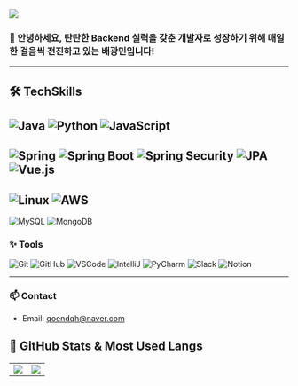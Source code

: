 <!-- 상단 배너 -->
<img src="https://capsule-render.vercel.app/api?type=waving&color=gradient&height=200&section=header&text=Welcome%20to%20Pang's%20GitHub&fontSize=40&fontAlignY=35&animation=fadeIn" />

### 👋 안녕하세요, 탄탄한 Backend 실력을 갖춘 개발자로 성장하기 위해 매일 한 걸음씩 전진하고 있는 **배광민**입니다!

---

## 🛠️ TechSkills
![Java](https://img.shields.io/badge/Java-white?style=flat&logo=java)
![Python](https://img.shields.io/badge/Python-3776AB?style=flat&logo=python)
![JavaScript](https://img.shields.io/badge/JavaScript-F7DF1E?style=flat&logo=javascript)
---
![Spring](https://img.shields.io/badge/Spring-6DB33F?style=flat&logo=spring)
![Spring Boot](https://img.shields.io/badge/SpringBoot-6DB33F?style=flat&logo=SpringBoot&logoColor=white)
![Spring Security](https://img.shields.io/badge/SpringSecurity-6DB33F?style=flat&logo=SpringSecurity&logoColor=white)
![JPA](https://img.shields.io/badge/JPA-59666C?style=flat&logo=hibernate&logoColor=white)
![Vue.js](https://img.shields.io/badge/Vue.js-42b883?style=flat&logo=vuedotjs)
---
![Linux](https://img.shields.io/badge/Linux-FCC624?style=flat&logo=linux)
![AWS](https://img.shields.io/badge/AWS-232F3E?style=flat&logo=amazonaws)
---
![MySQL](https://img.shields.io/badge/MySQL-00758F?style=flat&logo=mysql)
![MongoDB](https://img.shields.io/badge/MongoDB-47A248?style=flat&logo=mongodb) 

### ✨ Tools
![Git](https://img.shields.io/badge/Git-F05032?style=flat&logo=git)
![GitHub](https://img.shields.io/badge/GitHub-181717?style=flat&logo=github)
![VSCode](https://img.shields.io/badge/VSCode-007ACC?style=flat&logo=visualstudiocode)
![IntelliJ](https://img.shields.io/badge/IntelliJ-000000?style=flat&logo=intellijidea)
![PyCharm](https://img.shields.io/badge/PyCharm-000000?style=flat&logo=pycharm)
![Slack](https://img.shields.io/badge/Slack-4A154B?style=flat&logo=slack)
![Notion](https://img.shields.io/badge/Notion-000000?style=flat&logo=notion)

---

### 📫 Contact

- Email: [qoendqh@naver.com](mailto:qoendqh@naver.com)

## 🚀 GitHub Stats & Most Used Langs

<table>
  <tr>
    <td>
      <img src="https://github-readme-stats.vercel.app/api/top-langs/?username=pangminwhere&layout=compact&theme=tokyonight" />
    </td>
    <td>
      <img src="https://github-readme-stats.vercel.app/api?username=pangminwhere&show_icons=true&theme=tokyonight&hide=issues" />
    </td>
  </tr>
</table>
